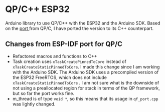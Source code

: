 # QP/C++ ESP32

Arduino library to use QP/C++ with the ESP32 and the Arduino SDK. Based on the [port ](https://github.com/QuantumLeaps/qpc/tree/master/ports/esp-idf) from QP/C, I have ported the version to its C++ counterpart.

## Changes from ESP-IDF port for QP/C

 - Refactored macros and functions to C++
 - Task creation uses `xTaskCreatePinnedToCore` instead of `xTaskCreateStaticPinnedToCore`. 
     I made this change since I  am working with the Arduino SDK. The Arduino SDK uses a precompiled version of the ESP32 FreeRTOS, which does not include  `xTaskCreateStaticPinnedToCore` . I am not sure what is the downside of not using a preallocated region for stack in terms of the QP framework, but so far the port works fine.
- m_thread is of type `void *`, so this means that its usage in `qf_port.cpp` was lightly changed. 
